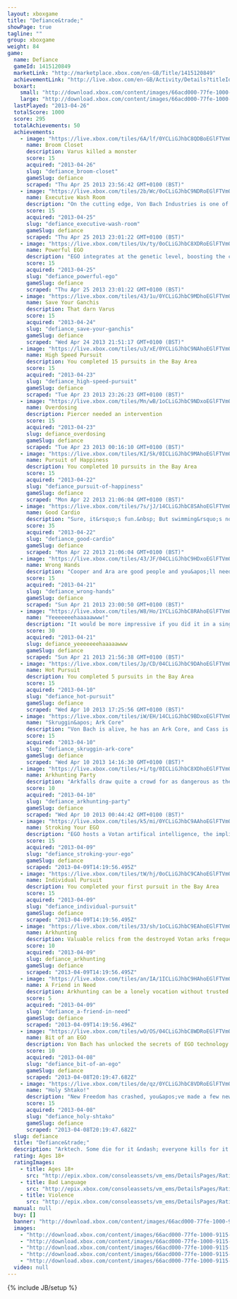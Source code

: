 ```yaml
---
layout: xboxgame
title: "Defiance&trade;"
showPage: true
tagline: ""
group: xboxgame
weight: 84
game: 
  name: Defiance
  gameId: 1415120849
  marketLink: "http://marketplace.xbox.com/en-GB/Title/1415120849"
  achievementLink: "http://live.xbox.com/en-GB/Activity/Details?titleId=1415120849"
  boxart: 
    small: "http://download.xbox.com/content/images/66acd000-77fe-1000-9115-d802545907d1/1033/boxartsm.jpg"
    large: "http://download.xbox.com/content/images/66acd000-77fe-1000-9115-d802545907d1/1033/boxartlg.jpg"
  lastPlayed: "2013-04-26"
  totalScore: 1000
  score: 295
  totalAchievements: 50
  achievements: 
    - image: "https://live.xbox.com/tiles/6A/lf/0YCLiGJhbC8QDBoEGlFTVmQxL2FjaC8wLzZkAAAAAOfn5-5wCfQ=.jpg"
      name: Broom Closet
      description: Varus killed a monster
      score: 15
      acquired: "2013-04-26"
      slug: "defiance_broom-closet"
      gameSlug: defiance
      scraped: "Thu Apr 25 2013 23:56:42 GMT+0100 (BST)"
    - image: "https://live.xbox.com/tiles/2b/Wc/0oCLiGJhbC9NDRoEGlFTVmQxL2FjaC8wLzc5AAAAAOfn5-2ztcU=.jpg"
      name: Executive Wash Room
      description: "On the cutting edge, Von Bach Industries is one of the few corporations with truly global reach"
      score: 15
      acquired: "2013-04-25"
      slug: "defiance_executive-wash-room"
      gameSlug: defiance
      scraped: "Thu Apr 25 2013 23:01:22 GMT+0100 (BST)"
    - image: "https://live.xbox.com/tiles/Ux/ty/0oCLiGJhbC8XDRoEGlFTVmQxL2FjaC8wLzdjAAAAAOfn5-1dG08=.jpg"
      name: Powerful EGO
      description: "EGO integrates at the genetic level, boosting the capabilities of the host beyond natural limits"
      score: 15
      acquired: "2013-04-25"
      slug: "defiance_powerful-ego"
      gameSlug: defiance
      scraped: "Thu Apr 25 2013 23:01:22 GMT+0100 (BST)"
    - image: "https://live.xbox.com/tiles/43/1u/0YCLiGJhbC9MDhoEGlFTVmQxL2FjaC8wLzQ4AAAAAOfn5-5Bff8=.jpg"
      name: Save Your Ganchis
      description: That darn Varus
      score: 15
      acquired: "2013-04-24"
      slug: "defiance_save-your-ganchis"
      gameSlug: defiance
      scraped: "Wed Apr 24 2013 21:51:17 GMT+0100 (BST)"
    - image: "https://live.xbox.com/tiles/u3/xE/0YCLiGJhbC9NAhoEGlFTVmQxL2FjaC8wLzg5AAAAAOfn5-5rfKc=.jpg"
      name: High Speed Pursuit
      description: You completed 15 pursuits in the Bay Area
      score: 15
      acquired: "2013-04-23"
      slug: "defiance_high-speed-pursuit"
      gameSlug: defiance
      scraped: "Tue Apr 23 2013 23:26:23 GMT+0100 (BST)"
    - image: "https://live.xbox.com/tiles/Mn/wB/1oCLiGJhbC9NDxoEGlFTVmQxL2FjaC8wLzU5AAAAAOfn5-kufC4=.jpg"
      name: Overdosing
      description: Piercer needed an intervention
      score: 15
      acquired: "2013-04-23"
      slug: defiance_overdosing
      gameSlug: defiance
      scraped: "Tue Apr 23 2013 00:16:10 GMT+0100 (BST)"
    - image: "https://live.xbox.com/tiles/KI/Sk/0ICLiGJhbC9MAhoEGlFTVmQxL2FjaC8wLzg4AAAAAOfn5-+LhDQ=.jpg"
      name: Pursuit of Happiness
      description: You completed 10 pursuits in the Bay Area
      score: 15
      acquired: "2013-04-22"
      slug: "defiance_pursuit-of-happiness"
      gameSlug: defiance
      scraped: "Mon Apr 22 2013 21:06:04 GMT+0100 (BST)"
    - image: "https://live.xbox.com/tiles/7s/jJ/14CLiGJhbC8SAhoEGlFTVmQxL2FjaC8wLzhmAAAAAOfn5-jmyPI=.jpg"
      name: Good Cardio
      description: "Sure, it&rsquo;s fun.&nbsp; But swimming&rsquo;s not the most effective means of travel&hellip;"
      score: 35
      acquired: "2013-04-22"
      slug: "defiance_good-cardio"
      gameSlug: defiance
      scraped: "Mon Apr 22 2013 21:06:04 GMT+0100 (BST)"
    - image: "https://live.xbox.com/tiles/43/JF/04CLiGJhbC9HDxoEGlFTVmQxL2FjaC8wLzUzAAAAAOfn5-xqcv8=.jpg"
      name: Wrong Hands
      description: "Cooper and Ara are good people and you&apos;ll need them now that Dark Matter has the Matrix"
      score: 15
      acquired: "2013-04-21"
      slug: "defiance_wrong-hands"
      gameSlug: defiance
      scraped: "Sun Apr 21 2013 23:00:50 GMT+0100 (BST)"
    - image: "https://live.xbox.com/tiles/W8/Ho/1YCLiGJhbC8RAhoEGlFTVmQxL2FjaC8wLzhlAAAAAOfn5-rHwUc=.jpg"
      name: "Yeeeeeeehaaaaawww!"
      description: "It would be more impressive if you did it in a single jump&hellip;"
      score: 30
      acquired: "2013-04-21"
      slug: defiance_yeeeeeeehaaaaawww
      gameSlug: defiance
      scraped: "Sun Apr 21 2013 21:56:38 GMT+0100 (BST)"
    - image: "https://live.xbox.com/tiles/Jp/CD/04CLiGJhbC9DAhoEGlFTVmQxL2FjaC8wLzg3AAAAAOfn5-yskDo=.jpg"
      name: Hot Pursuit
      description: You completed 5 pursuits in the Bay Area
      score: 15
      acquired: "2013-04-10"
      slug: "defiance_hot-pursuit"
      gameSlug: defiance
      scraped: "Wed Apr 10 2013 17:25:56 GMT+0100 (BST)"
    - image: "https://live.xbox.com/tiles/iW/EH/14CLiGJhbC9BDxoEGlFTVmQxL2FjaC8wLzU1AAAAAOfn5-goYZU=.jpg"
      name: "Skruggin&apos; Ark Core"
      description: "Von Bach is alive, he has an Ark Core, and Cass is not happy about it"
      score: 15
      acquired: "2013-04-10"
      slug: "defiance_skruggin-ark-core"
      gameSlug: defiance
      scraped: "Wed Apr 10 2013 14:16:30 GMT+0100 (BST)"
    - image: "https://live.xbox.com/tiles/+i/tg/0ICLiGJhbC8XDhoEGlFTVmQxL2FjaC8wLzRjAAAAAOfn5-9PK+Y=.jpg"
      name: Arkhunting Party
      description: "Arkfalls draw quite a crowd for as dangerous as they are;  Risk vs. reward, or so they say"
      score: 10
      acquired: "2013-04-10"
      slug: "defiance_arkhunting-party"
      gameSlug: defiance
      scraped: "Wed Apr 10 2013 00:44:42 GMT+0100 (BST)"
    - image: "https://live.xbox.com/tiles/k5/mi/0YCLiGJhbC9AAhoEGlFTVmQxL2FjaC8wLzg0AAAAAOfn5-6NmY8=.jpg"
      name: Stroking Your EGO
      description: "EGO hosts a Votan artifical intelligence, the implications of which are not fully understood"
      score: 15
      acquired: "2013-04-09"
      slug: "defiance_stroking-your-ego"
      gameSlug: defiance
      scraped: "2013-04-09T14:19:56.495Z"
    - image: "https://live.xbox.com/tiles/tW/hj/0oCLiGJhbC9CAhoEGlFTVmQxL2FjaC8wLzg2AAAAAOfn5-1MaKk=.jpg"
      name: Individual Pursuit
      description: You completed your first pursuit in the Bay Area
      score: 15
      acquired: "2013-04-09"
      slug: "defiance_individual-pursuit"
      gameSlug: defiance
      scraped: "2013-04-09T14:19:56.495Z"
    - image: "https://live.xbox.com/tiles/33/sh/1oCLiGJhbC9EAhoEGlFTVmQxL2FjaC8wLzgwAAAAAOfn5-kOe8M=.jpg"
      name: Arkhunting
      description: Valuable relics from the destroyed Votan arks frequently and dangerously rain from the sky
      score: 10
      acquired: "2013-04-09"
      slug: defiance_arkhunting
      gameSlug: defiance
      scraped: "2013-04-09T14:19:56.495Z"
    - image: "https://live.xbox.com/tiles/an/IA/1ICLiGJhbC9HAhoEGlFTVmQxL2FjaC8wLzgzAAAAAOfn5-svcnY=.jpg"
      name: A Friend in Need
      description: Arkhunting can be a lonely vocation without trusted friends
      score: 5
      acquired: "2013-04-09"
      slug: "defiance_a-friend-in-need"
      gameSlug: defiance
      scraped: "2013-04-09T14:19:56.496Z"
    - image: "https://live.xbox.com/tiles/wO/OS/04CLiGJhbC8WDRoEGlFTVmQxL2FjaC8wLzdiAAAAAOfn5-y949w=.jpg"
      name: Bit of an EGO
      description: Von Bach has unlocked the secrets of EGO technology for commercial use; You are proof
      score: 10
      acquired: "2013-04-08"
      slug: "defiance_bit-of-an-ego"
      gameSlug: defiance
      scraped: "2013-04-08T20:19:47.682Z"
    - image: "https://live.xbox.com/tiles/de/qz/0YCLiGJhbC8VDRoEGlFTVmQxL2FjaC8wLzdhAAAAAOfn5-6c6mk=.jpg"
      name: "Holy Shtako!"
      description: "New Freedom has crashed, you&apos;ve made a few new friends and one of them lives inside your head"
      score: 15
      acquired: "2013-04-08"
      slug: "defiance_holy-shtako"
      gameSlug: defiance
      scraped: "2013-04-08T20:19:47.682Z"
  slug: defiance
  title: "Defiance&trade;"
  description: "Arktech. Some die for it &ndash; everyone kills for it. Join a futuristic online open-world shooter where thousands of players scour a transformed Earth competing for alien technology. Hunt alone or with others as you improve your skills and level up unlocking powerful weapons that will help you survive the massive battles that await."
  rating: Ages 18+
  ratingImages: 
    - title: Ages 18+
      src: "http://epix.xbox.com/consoleassets/vm_ems/DetailsPages/RatingSystemID/14/default/Values/14005.png"
    - title: Bad Language
      src: "http://epix.xbox.com/consoleassets/vm_ems/DetailsPages/RatingSystemID/14/default/Descriptors/14000.png"
    - title: Violence
      src: "http://epix.xbox.com/consoleassets/vm_ems/DetailsPages/RatingSystemID/14/default/Descriptors/14005.png"
  manual: null
  buy: []
  banner: "http://download.xbox.com/content/images/66acd000-77fe-1000-9115-d802545907d1/1033/banner.png"
  images: 
    - "http://download.xbox.com/content/images/66acd000-77fe-1000-9115-d802545907d1/1033/screenlg1.jpg"
    - "http://download.xbox.com/content/images/66acd000-77fe-1000-9115-d802545907d1/1033/screenlg2.jpg"
    - "http://download.xbox.com/content/images/66acd000-77fe-1000-9115-d802545907d1/1033/screenlg3.jpg"
    - "http://download.xbox.com/content/images/66acd000-77fe-1000-9115-d802545907d1/1033/screenlg4.jpg"
    - "http://download.xbox.com/content/images/66acd000-77fe-1000-9115-d802545907d1/1033/screenlg5.jpg"
  video: null
---
```

{% include JB/setup %}